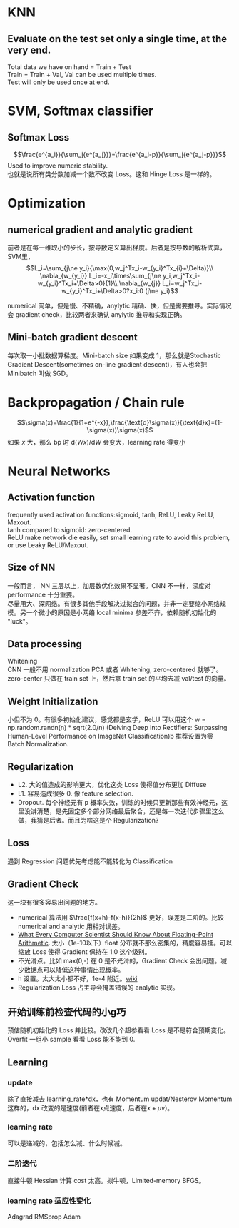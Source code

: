 # KNN
## Evaluate on the test set only a single time, at the very end.

Total data we have on hand = Train + Test  
Train = Train + Val, Val can be used multiple times.  
Test will only be used once at end.

# SVM, Softmax classifier
## Softmax Loss
$$\frac{e^{a_i}}{\sum_j{e^{a_j}}}=\frac{e^{a_i-p}}{\sum_j{e^{a_j-p}}}$$
Used to improve numeric stability.  
也就是说所有类分数加减一个数不改变 Loss。这和 Hinge Loss 是一样的。

# Optimization
## numerical gradient and analytic gradient
前者是在每一维取小的步长，按导数定义算出梯度。后者是按导数的解析式算，SVM里，
$$L_i=\sum_{j\ne y_i}{\max(0,w_j^Tx_i-w_{y_i}^Tx_{i}+\Delta)}\\
\nabla_{w_{y_i}} L_i=-x_i\times\sum_{j\ne y_i,w_j^Tx_i-w_{y_i}^Tx_i+\Delta>0}{1}\\
\nabla_{w_{j}} L_i=w_j^Tx_i-w_{y_i}^Tx_i+\Delta>0?x_i:0 (j\ne y_i)$$

numerical 简单，但是慢、不精确，anylytic 精确、快，但是需要推导。实际情况会 gradient check，比较两者来确认 anylytic 推导和实现正确。

## Mini-batch gradient descent
每次取一小批数据算梯度。Mini-batch size 如果变成 1，那么就是Stochastic Gradient Descent(sometimes on-line gradient descent)，有人也会把 Minibatch 叫做 SGD。

# Backpropagation / Chain rule
$$\sigma(x)=\frac{1}{1+e^{-x}},\frac{\text{d}\sigma(x)}{\text{d}x}=(1-\sigma(x))\sigma(x)$$
如果 $x$ 大，那么 bp 时 $\text{d}(Wx)/\text{d}W$ 会变大，learning rate 得变小

# Neural Networks
## Activation function
frequently used activation functions:sigmoid, tanh, ReLU, Leaky ReLU, Maxout.  
tanh compared to sigmoid: zero-centered.  
ReLU make network die easily, set small learning rate to avoid this problem, or use Leaky ReLU/Maxout. 
## Size of NN
一般而言， NN 三层以上，加层数优化效果不显著。CNN 不一样，深度对 performance 十分重要。  
尽量用大、深网络。有很多其他手段解决过拟合的问题，并非一定要缩小网络规模。另一个微小的原因是小网络 local minima 参差不齐，依赖随机初始化的 "luck"。
## Data processing
Whitening  
CNN 一般不用 normalization PCA 或者 Whitening, zero-centered 就够了。zero-center 只做在 train set 上，然后拿 train set 的平均去减 val/test 的向量。
## Weight Initialization
小但不为 0。有很多初始化建议，感觉都是玄学，ReLU 可以用这个 w = np.random.randn(n) * sqrt(2.0/n) (Delving Deep into Rectifiers:
Surpassing Human-Level Performance on ImageNet Classification)b 推荐设置为零  
Batch Normalization.

## Regularization
 * L2. 大的值造成的影响更大，优化这类 Loss 使得值分布更加 Diffuse
 * L1. 容易造成很多 0. 像 feature selection.
 * Dropout. 每个神经元有 p 概率失效，训练的时候只更新那些有效神经元，这里没讲清楚，是先固定多个部分网络最后聚合，还是每一次迭代步骤里这么做，我猜是后者。而且为啥这是个 Regularization?

## Loss
遇到 Regression 问题优先考虑能不能转化为 Classification

## Gradient Check
这一块有很多容易出问题的地方。
 * numerical 算法用 $\frac{f(x+h)-f(x-h)}{2h}$ 更好，误差是二阶的。比较 numerical and analytic 用相对误差。
 * [What Every Computer Scientist Should Know About Floating-Point Arithmetic](https://docs.oracle.com/cd/E19957-01/806-3568/ncg_goldberg.html). 太小（1e-10以下）float 分布就不那么密集的，精度容易挂。可以缩放 Loss 使得 Gradient 保持在 1.0 这个级别。
 * 不光滑点。比如 max(0,-) 在 0 是不光滑的，Gradient Check 会出问题。减少数据点可以降低这种事情出现概率。
 * h 设置。太大太小都不好，1e-4 附近。[wiki](https://en.wikipedia.org/wiki/Numerical_differentiation)
 * Regularization Loss 占主导会掩盖错误的 analytic 实现。
## 开始训练前检查代码的小g巧
预估随机初始化的 Loss 并比较。改改几个超参看看 Loss 是不是符合预期变化。Overfit 一组小 sample 看看 Loss 能不能到 0.

## Learning
### update
除了直接减去 learning_rate*dx，也有 Momentum updat/Nesterov Momentum 这样的，dx 改变的是速度(前者在x点速度，后者在$x+\mu v$)。
### learning rate
可以是递减的，包括怎么减、什么时候减。
### 二阶迭代
直接牛顿 Hessian 计算 cost 太高。拟牛顿，Limited-memory BFGS。
### learning rate 适应性变化
Adagrad RMSprop Adam